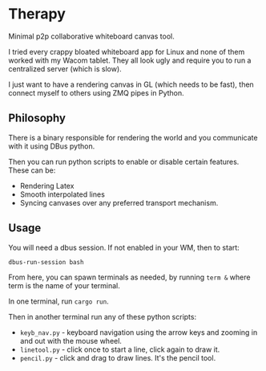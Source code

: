 # Therapy

Minimal p2p collaborative whiteboard canvas tool.

I tried every crappy bloated whiteboard app for Linux and none of them worked
with my Wacom tablet. They all look ugly and require you to run a centralized
server (which is slow).

I just want to have a rendering canvas in GL (which needs to be fast),
then connect myself to others using ZMQ pipes in Python.

## Philosophy

There is a binary responsible for rendering the world and you communicate
with it using DBus python.

Then you can run python scripts to enable or disable certain features.
These can be:

* Rendering Latex
* Smooth interpolated lines
* Syncing canvases over any preferred transport mechanism.

## Usage

You will need a dbus session. If not enabled in your WM, then to start:

```
dbus-run-session bash
```

From here, you can spawn terminals as needed, by running `term &` where term is
the name of your terminal.

In one terminal, run `cargo run`.

Then in another terminal run any of these python scripts:

* `keyb_nav.py` - keyboard navigation using the arrow keys and zooming in and
  out with the mouse wheel.
* `linetool.py` - click once to start a line, click again to draw it.
* `pencil.py` - click and drag to draw lines. It's the pencil tool.

